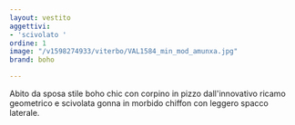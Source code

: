 ```yaml
---
layout: vestito
aggettivi:
- 'scivolato '
ordine: 1
image: "/v1598274933/viterbo/VAL1584_min_mod_amunxa.jpg"
brand: boho

---
```

Abito da sposa stile boho chic con corpino in pizzo dall'innovativo ricamo geometrico e scivolata gonna in morbido chiffon con leggero spacco laterale.